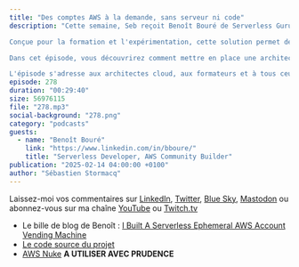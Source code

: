 ```yaml
---
title: "Des comptes AWS à la demande, sans serveur ni code"
description: "Cette semaine, Seb reçoit Benoît Bouré de Serverless Guru pour parler de l'AWS Account Vending Machine, une solution open-source dédiée à la gestion automatisée des comptes AWS temporaires.

Conçue pour la formation et l'expérimentation, cette solution permet de mettre à disposition puis nettoyer automatiquement des environnements cloud, tout en gardant le contrôle des coûts et des ressources.

Dans cet épisode, vous découvrirez comment mettre en place une architecture serverless utilisant Step Functions, sans code traditionnel. Benoît présente les défis techniques rencontrés lors du développement et explique les choix d'implémentation, notamment pour la sécurité et la gestion des ressources AWS.

L'épisode s'adresse aux architectes cloud, aux formateurs et à tous ceux qui souhaitent expérimenter sur AWS de manière contrôlée. Un épisode qui apporte des réponses concrètes aux enjeux de gestion des comptes AWS temporaires dans un contexte de formation ou de développement"
episode: 278
duration: "00:29:40"
size: 56976115
file: "278.mp3"
social-background: "278.png"
category: "podcasts"
guests: 
  - name: "Benoît Bouré"
    link: "https://www.linkedin.com/in/bboure/"
    title: "Serverless Developer, AWS Community Builder"
publication: "2025-02-14 04:00:00 +0100"
author: "Sébastien Stormacq"
---
```


Laissez-moi vos commentaires sur [LinkedIn](https://www.linkedin.com/in/sebastienstormacq/), [Twitter](https://twitter.com/sebsto), [Blue Sky](https://bsky.app/profile/sebsto.bsky.social), [Mastodon](https://awscommunity.social/@sebsto) ou abonnez-vous sur ma chaîne [YouTube](https://www.youtube.com/sebsto) ou [Twitch.tv](https://www.twitch.tv/sebAWS)

- Le bille de blog de Benoît : [I Built A Serverless Ephemeral AWS Account Vending Machine](https://benoitboure.com/i-built-a-serverless-ephemeral-aws-account-vending-machine?utm_medium=Social&utm_source=LinkedIn)
- [Le code source du projet](https://github.com/bboure/aws-account-vending-machine-demo)
- [AWS Nuke](https://github.com/ekristen/aws-nuke) **A UTILISER AVEC PRUDENCE**